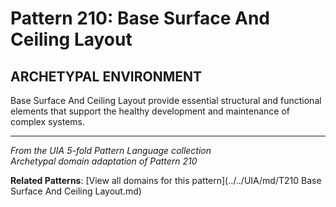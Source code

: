 # Pattern 210: Base Surface And Ceiling Layout

## ARCHETYPAL ENVIRONMENT

Base Surface And Ceiling Layout provide essential structural and functional elements that support the healthy development and maintenance of complex systems.

---

*From the UIA 5-fold Pattern Language collection*  
*Archetypal domain adaptation of Pattern 210*

**Related Patterns**: [View all domains for this pattern](../../UIA/md/T210 Base Surface And Ceiling Layout.md)